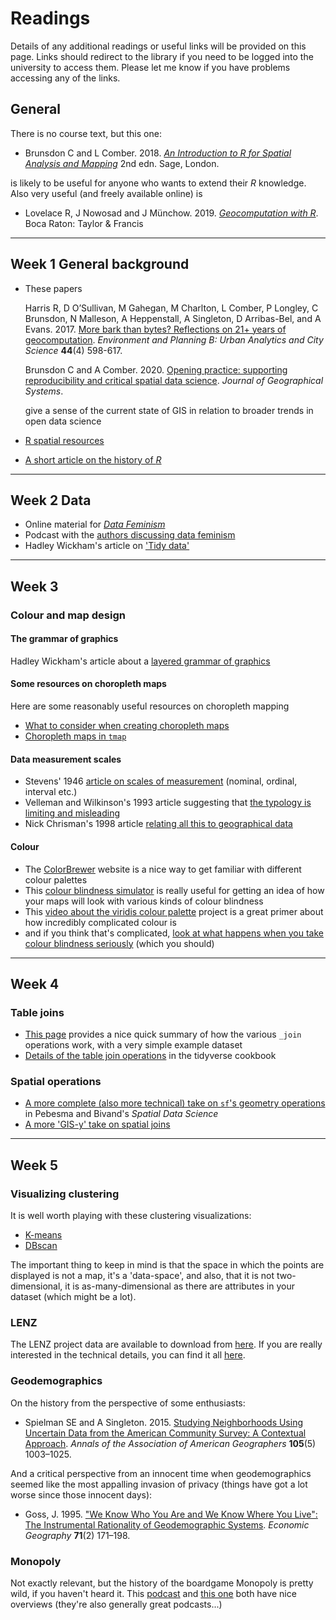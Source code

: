 # Readings
Details of any additional readings or useful links will be provided on this page. Links should redirect to the library if you need to be logged into the university to access them. Please let me know if you have problems accessing any of the links.

## General
There is no course text, but this one:
+ Brunsdon C and L Comber. 2018. [*An Introduction to R for Spatial Analysis and Mapping*](https://au.sagepub.com/en-gb/oce/an-introduction-to-r-for-spatial-analysis-and-mapping/book241031 "Brunsdon and Comber Introduction to R book") 2nd edn. Sage, London.

is likely to be useful for anyone who wants to extend their *R* knowledge. Also very useful (and freely available online) is
+ Lovelace R, J Nowosad and J Münchow. 2019. [*Geocomputation with R*](https://geocompr.robinlovelace.net/ "Lovelace et al. Geocomputation with R book"). Boca Raton: Taylor & Francis

---

## Week 1 General background
+ These papers

  Harris R, D O’Sullivan, M Gahegan, M Charlton, L Comber, P Longley, C Brunsdon, N Malleson, A Heppenstall, A Singleton, D Arribas-Bel, and A Evans. 2017. [More bark than bytes? Reflections on 21+ years of geocomputation](https://dx.doi.org/10.1177/2399808317710132). *Environment and Planning B: Urban Analytics and City Science* **44**(4) 598-617.

  Brunsdon C and A Comber. 2020. [Opening practice: supporting reproducibility and critical spatial data science](http://link.springer.com/10.1007/s10109-020-00334-2). *Journal of Geographical Systems*.

  give a sense of the current state of GIS in relation to broader trends in open data science

+ [R spatial resources](https://www.r-spatial.org/projects/ "R spatial stuff")
+ [A short article on the history of _R_](https://doi.org/10.1111/j.1740-9713.2018.01169.x)

---

## Week 2 Data
+ Online material for [_Data Feminism_](https://mitpressonpubpub.mitpress.mit.edu/data-feminism "Data feminism stuff")
+ Podcast with  the [authors discussing data feminism](https://newbooksnetwork.com/catherine-dignazio-and-lauren-klein-data-feminism-mit-press-2020/ "data feminism on the new books network podcast")
+ Hadley Wickham's article on ['Tidy data'](https://dx.doi.org/10.18637/jss.v059.i10)

---

## Week 3
### Colour and map design
#### The grammar of graphics
Hadley Wickham's article about a [layered grammar of graphics](https://vita.had.co.nz/papers/layered-grammar.pdf)

#### Some resources on choropleth maps
Here are some reasonably useful resources on choropleth mapping
+ [What to consider when creating choropleth maps](https://blog.datawrapper.de/choroplethmaps/)
+ [Choropleth maps in `tmap`](https://michaelgastner.com/DAVisR2021/choropleth-world-maps-and-the-tmap-package.html)

#### Data measurement scales
+ Stevens' 1946 [article on scales of measurement](https://www.jstor.org/stable/1675368 "On the theory of scales of measurement") (nominal, ordinal, interval etc.)
+ Velleman and Wilkinson's 1993 article suggesting that [the typology is limiting and misleading](https://www.jstor.org/stable/2684788 "Nominal, ordinal, interval and ratio typologies are misleading")
+ Nick Chrisman's 1998 article [relating all this to geographical data](https://dx.doi.org/10.1559/152304098782383043 "Rethinking Levels of Measurement for Cartography")

#### Colour
+ The [ColorBrewer](https://colorbrewer2.org) website is a nice way to get familiar with different colour palettes
+ This [colour blindness simulator](https://www.color-blindness.com/coblis-color-blindness-simulator/) is really useful for getting an idea of how your maps will look with various kinds of colour blindness
+ This [video about the viridis colour palette](https://www.youtube.com/watch?v=xAoljeRJ3lU) project is a great primer about how incredibly complicated colour is
+ and if you think that's complicated, [look at what happens when you take colour blindness seriously](https://dx.doi.org/10.1371/journal.pone.0199239) (which you should)

---

## Week 4
### Table joins
+ [This page](https://statisticsglobe.com/r-dplyr-join-inner-left-right-full-semi-anti) provides a nice quick summary of how the various `_join` operations work, with a very simple example dataset
+ [Details of the table join operations](https://rstudio-education.github.io/tidyverse-cookbook/transform-tables.html#joins) in the tidyverse cookbook

### Spatial operations
+ [A more complete (also more technical) take on `sf`'s geometry operations](https://keen-swartz-3146c4.netlify.app/geometries.html#opgeom) in Pebesma and Bivand's _Spatial Data Science_
+ [A more 'GIS-y' take on spatial joins](https://gisgeography.com/spatial-join/)

---
## Week 5
### Visualizing clustering
It is well worth playing with these clustering visualizations:
+ [K-means](https://www.naftaliharris.com/blog/visualizing-k-means-clustering)
+ [DBscan](https://www.naftaliharris.com/blog/visualizing-dbscan-clustering/)

The important thing to keep in mind is that the space in which the points are displayed is not a map, it's a 'data-space', and also, that it is not two-dimensional, it is as-many-dimensional as there are attributes in your dataset (which might be a lot).

### LENZ
The LENZ project data are available to download from [here](https://www.naftaliharris.com/blog/visualizing-dbscan-clustering/). If you are really interested in the technical details, you can find it all [here](https://www.landcareresearch.co.nz/uploads/public/Tools-And-Resources/Maps/LENZ/LENZ_Technical_Guide.pdf).

### Geodemographics
On the history from the perspective of some enthusiasts:

+ Spielman SE and A Singleton. 2015. [Studying Neighborhoods Using Uncertain Data from the American Community Survey: A Contextual Approach](https://www.tandfonline.com/doi/full/10.1080/00045608.2015.1052335). *Annals of the Association of American Geographers* **105**(5) 1003–1025.

And a critical perspective from an innocent time when geodemographics seemed like the most appalling invasion of privacy (things have got a lot worse since those innocent days):

+ Goss, J. 1995. ["We Know Who You Are and We Know Where You Live": The Instrumental Rationality of Geodemographic Systems](https://www.jstor.org/stable/10.2307/144357). *Economic Geography* **71**(2) 171–198.


### Monopoly
Not exactly relevant, but the history of the boardgame Monopoly is pretty wild, if you haven't heard it. This [podcast](https://99percentinvisible.org/episode/the-landlords-game/) and [this one](https://www.wnycstudios.org/podcasts/anthropocene-reviewed/episodes/anthropocene-reviewed-monopoly-academic-decathlon) both have nice overviews (they're also generally great podcasts...)
